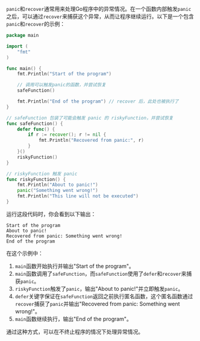 `panic`和`recover`通常用来处理Go程序中的异常情况。在一个函数内部触发`panic`之后，可以通过`recover`来捕获这个异常，从而让程序继续运行。以下是一个包含`panic`和`recover`的示例：

```go
package main

import (
    "fmt"
)

func main() {
    fmt.Println("Start of the program")

    // 调用可以触发panic的函数，并尝试恢复
    safeFunction()

    fmt.Println("End of the program") // recover 后，此处也被执行了
}

// safeFunction 包装了可能会触发 panic 的 riskyFunction，并尝试恢复
func safeFunction() {
    defer func() {
        if r := recover(); r != nil {
            fmt.Println("Recovered from panic:", r)
        }
    }()
    riskyFunction()
}

// riskyFunction 触发 panic
func riskyFunction() {
    fmt.Println("About to panic!")
    panic("Something went wrong!")
    fmt.Println("This line will not be executed")
}
```

运行这段代码时，你会看到以下输出：

```
Start of the program
About to panic!
Recovered from panic: Something went wrong!
End of the program
```

在这个示例中：

1. `main`函数开始执行并输出"Start of the program"。
2. `main`函数调用了`safeFunction`，而`safeFunction`使用了`defer`和`recover`来捕获`panic`。
3. `riskyFunction`触发了`panic`，输出"About to panic!"并立即触发`panic`。
4. `defer`关键字保证在`safeFunction`返回之前执行匿名函数，这个匿名函数通过`recover`捕获了`panic`并输出"Recovered from panic: Something went wrong!"。
5. `main`函数继续执行，输出"End of the program"。

通过这种方式，可以在不终止程序的情况下处理异常情况。